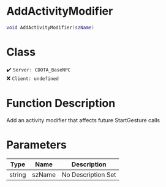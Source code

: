 # AddActivityModifier
```lua
void AddActivityModifier(szName)
```
# Class
✔️ `Server: CDOTA_BaseNPC`  
❌ `Client: undefined`  

# Function Description
Add an activity modifier that affects future StartGesture calls
# Parameters
Type|Name|Description
--|--|--
string|szName|No Description Set
